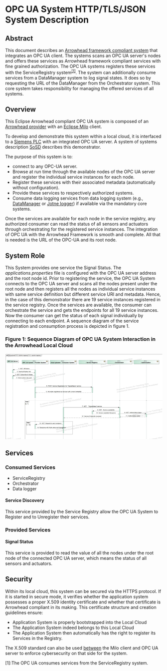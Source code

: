 # OPC UA System HTTP/TLS/JSON System Description

## Abstract
This document describes an [Arrowhead framework compliant system](https://arrowhead.eu/eclipse-arrowhead) that integrates an OPC UA client. 
The systems scans an OPC UA server's nodes and offers these services as Arrowhead framework compliant services with fine grained authorization.
The OPC UA systems registers these services with the ServiceRegistry system<sup>[[1]](#footnote-1)</sup>. 
The system can additionally consume services from a DataManager system to log signal states.
It does so by requesting the URL of the DataManager from the Orchestrator system.
This core system takes responsibility for managing the offered services of all systems.

## Overview
This Eclipse Arrowhead compliant OPC UA system is composed of an [Arrowhead provider](https://github.com/arrowhead-f/client-skeleton-java-spring) with an [Eclipse Milo](https://github.com/arrowhead-f/client-skeleton-java-spring) client.

To develop and demonstrate this system within a local cloud, it is interfaced to a [Siemens PLC](https://new.siemens.com/global/en/products/automation/systems/industrial/plc/simatic-s7-1500.html) with an integrated OPC UA server.
A system of systems description [SoSD](OPCUA_SoSD.md) describes this demonstrator.

The purpose of this system is to:
- connect to any OPC-UA server.
- Browse at run time through the available nodes of the OPC UA server and register the individual service instances for each node.
- Register these services with their associated metadata (automatically without configuration).
- Provide these services to respectively authorized systems.
- Consume data logging services from data logging system (e.g., [DataManager](https://github.com/jenseliasson/DataManager) or [Jotne logger](https://conwik.jotne.com/display/EDM/On-boarding+Document+Arrowhead+Framework+Integration-EDMtruePLM+%28ISO10303%29+repository)) if available via the mandatory core systems.

Once the services are available for each node in the service registry, any authorized consumer can read the status of all sensors and actuators through orchestrating for the registered service instances. 
The integration of OPC UA with the Arrowhead Framework is smooth and complete. 
All that is needed is the URL of the OPC-UA and its root node.

## System Role
This System provides one service the Signal Status. The *applications.properties* file is configured with the OPC UA server address and the root node id. Prior to registering the service, the OPC UA System connects to the OPC UA server and scans all the nodes present under the root node and then registers all the nodes as individual service instances with same service definition but different service URI and metadata. Hence, in the case of this demonstrator there are 19 service instances registered in the service registry. 
Once the services are available, the consumer can orchestrate the service and gets the endpoints for all 19 service instances. Now the consumer can get the status of each signal individually by connecting to each endpoint. A sequence diagram of the service registration and consumption process is depicted in figure 1. 

### Figure 1: Sequence Diagram of OPC UA System Interaction in the Arrowhead Local Cloud
![](Images/OPCUA%20Flow.jpg)

## Services
### Consumed Services
- ServiceRegistry
- Orchestrator
- Data logger
#### Service Discovery
This service provided by the Service Registry allow the OPC UA System to Register and to Unregister their services.

### Provided Services
#### Signal Status
This service is provided to read the value of all the nodes under the root node of the connected OPC UA server, which means the status of all sensors and actuators.

## Security
Within its local cloud, this system can be secured via the HTTPS protocol. 
If it is started in secure mode, it verifies whether the application system possesses a proper X.509 identity certificate and whether that certificate is Arrowhead compliant in its making. This certificate structure and creation guidelines ensure:
- Application System is properly bootstrapped into the Local Cloud
- The Application System indeed belongs to this Local Cloud
- The Application System then automatically has the right to register its Services in the Registry.

The X.509 standard can also be used [between](https://github.com/eclipse/milo/blob/master/opc-ua-stack/stack-core/src/main/java/org/eclipse/milo/opcua/stack/core/util/CertificateUtil.java) the Milo client and OPC UA server to enforce cybersecurity on that side for the system.

<a name="sqlfootnote-1">[1]</a>:The OPC UA consumes services from the ServiceRegistry system.